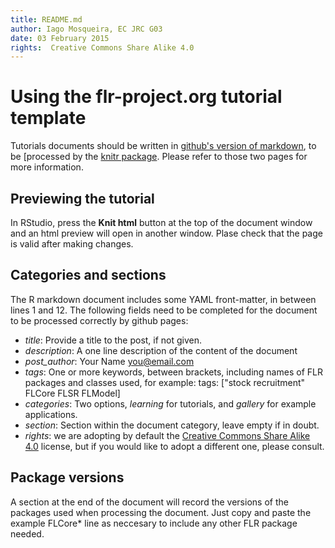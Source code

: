 ```yaml
---
title: README.md
author: Iago Mosqueira, EC JRC G03
date: 03 February 2015
rights:  Creative Commons Share Alike 4.0
---
```


# Using the flr-project.org tutorial template

Tutorials documents should be written in [github's version of markdown](https://help.github.com/articles/github-flavored-markdown/), to be [processed by the [knitr package](http://yihui.name/knitr/). Please refer to those two pages for more information.

## Previewing the tutorial

In RStudio, press the **Knit html** button at the top of the document window and an html preview will open in another window. Plase check that the page is valid after making changes.

## Categories and sections

The R markdown document includes some YAML front-matter, in between lines 1 and 12. The following fields need to be completed for the document to be processed correctly by github pages:

- *title*: Provide a title to the post, if not given.
- *description*: A one line description of the content of the document
- *post_author*: Your Name <you@email.com>
- *tags*: One or more keywords, between brackets, including names of FLR packages and classes used, for example:
  tags: ["stock recruitment" FLCore FLSR FLModel]
- *categories*: Two options, *learning* for tutorials, and *gallery* for example applications.
- *section*: Section within the document category, leave empty if in doubt.
- *rights*: we are adopting by default the [Creative Commons Share Alike 4.0](https://creativecommons.org/licenses/by-sa/4.0/) license, but if you would like to adopt a different one, please consult.

## Package versions

A section at the end of the document will record the versions of the packages used when processing the document. Just copy and paste the example FLCore* line as neccesary to include any other FLR package needed.